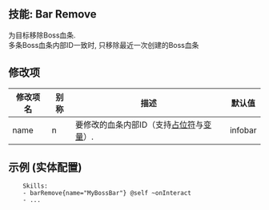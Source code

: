 技能: Bar Remove
--------------------------

为目标移除Boss血条.  
多条Boss血条内部ID一致时, 只移除最近一次创建的Boss血条

修改项
----------

| 修改项名 | 别称    | 描述                                                                                                    | 默认值 |
|-----------|------------|----------------------------------------------------------------------------------------------------------------|---------------|
| name      | n       | 要修改的血条内部ID（支持[占位符](/技能/占位符)与[变量](/技能/变量)）.                                | infobar                     |

示例 (实体配置)
--------

```
    Skills:
    - barRemove{name="MyBossBar"} @self ~onInteract
    - ...
```